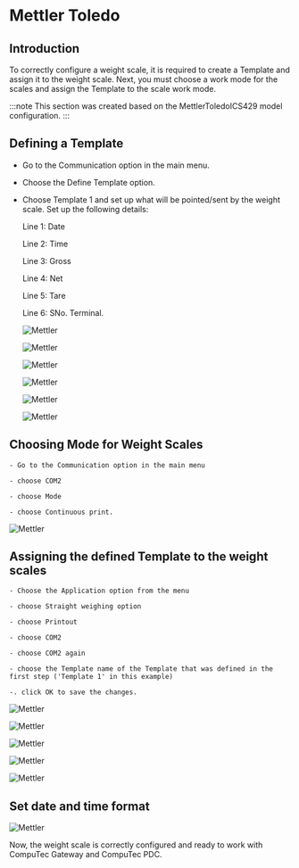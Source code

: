 # Mettler Toledo

## Introduction

To correctly configure a weight scale, it is required to create a Template and assign it to the weight scale. Next, you must choose a work mode for the scales and assign the Template to the scale work mode.

:::note
This section was created based on the MettlerToledoICS429 model configuration.
:::

## Defining a Template

- Go to the Communication option in the main menu.

- Choose the Define Template option.

- Choose Template 1 and set up what will be pointed/sent by the weight scale. Set up the following details:

  Line 1: Date

  Line 2: Time

  Line 3: Gross

  Line 4: Net

  Line 5: Tare

  Line 6: SNo. Terminal.

  ![Mettler](./media/mettler-toledo/mettler-01.webp)

  ![Mettler](./media/mettler-toledo/mettler-02.webp)

  ![Mettler](./media/mettler-toledo/mettler-03.webp)

  ![Mettler](./media/mettler-toledo/mettler-04.webp)

  ![Mettler](./media/mettler-toledo/mettler-05.webp)

  ![Mettler](./media/mettler-toledo/mettler-06.webp)

## Choosing Mode for Weight Scales

    - Go to the Communication option in the main menu

    - choose COM2

    - choose Mode

    - choose Continuous print.

![Mettler](./media/mettler-toledo/mettler-07.webp)

## Assigning the defined Template to the weight scales

    - Choose the Application option from the menu

    - choose Straight weighing option

    - choose Printout

    - choose COM2

    - choose COM2 again

    - choose the Template name of the Template that was defined in the first step ('Template 1' in this example)

    -. click OK to save the changes.

![Mettler](./media/mettler-toledo/mettler-08.webp)

![Mettler](./media/mettler-toledo/mettler-09.webp)

![Mettler](./media/mettler-toledo/mettler-10.webp)

![Mettler](./media/mettler-toledo/mettler-11.webp)

![Mettler](./media/mettler-toledo/mettler-12.webp)

## Set date and time format

![Mettler](./media/mettler-toledo/mettler-final.webp)

Now, the weight scale is correctly configured and ready to work with CompuTec Gateway and CompuTec PDC.
